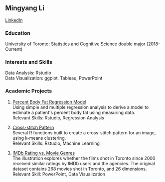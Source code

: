 ## Mingyang Li
[LinkedIn](https://github.com/samlmy/DigitalCV/edit/main/README.md)

### Education
University of Toronto: Statistics and Cognitive Science double major (2018-Current)

### Interests and Skills
Data Analysis: Rstudio<br/>
Data Visualization: ggplot, Tableau, PowerPoint<br/>

### Academic Projects
1. [Percent Body Fat Regression Model](https://github.com/samlmy/BodyFat302.git)<br/>
Using simple and multiple regression analysis to derive a model to estimate a patient's percent body fat using measuring data.<br/>
Relevant Skills: Rstudio, Regression Analysis<br/>

2. [Cross-stitch Pattern](https://github.com/samlmy/CrossStitch.git)<br/>
Several R functions built to create a cross-stitch pattern for an image, using k-means clustering.<br/>
Relevant Skills: Rstudio, Machine Learning<br/>

3. [IMDb Rating vs. Movie Genres](https://github.com/samlmy/dataVis.git)<br/>
The illustration explores whether the films shot in Toronto since 2000 received similar ratings by IMDb users and the agencies. The original dataset contains 268 movies shot in Toronto, and 26 dimensions.<br/>
Relevant Skill: PowerPoint, Data Visualization<br/>

